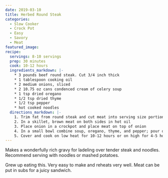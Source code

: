```yaml
---
date: 2019-03-10
title: Herbed Round Steak
categories:
  - Slow Cooker
  - Crock Pot
  - Easy
  - Savory
  - Meat
featured_image: 
recipe:
  servings: 8-10 servings
  prep: 30 minutes
  cook: 10-12 hours
  ingredients_markdown: |-
    * 3 pounds beef round steak. Cut 3/4 inch thick
    * 1 tablespoon cooking oil
    * 2 medium onions, sliced
    * 2 10.75 oz cans condenced cream of celery soup
    * 1 tsp dried oregano
    * 1/2 tsp dried thyme
    * 1/2 tsp pepper
    * hot cooked noodles
  directions_markdown: |-
    1. Trim fat from round steak and cut meat into serving size portions
    2. In a skillet, brown meat on both sides in hot oil
    3. Place onion in a crockpot and place meat on top of onion
    4. In a small bowl combine soup, oregano, thyme, and pepper; pour over meat.
    5. Cover and cook on low heat for 10-12 hours or on high for 4-5 hours. Serve over noodles
---
```

Makes a wonderfully rich gravy for ladeling over tender steak and noodles. Recommend serving with noodles or mashed potatoes.

Grew up eating this. Very easy to make and reheats very well. Meat can be put in subs for a juicy sandwich. 
